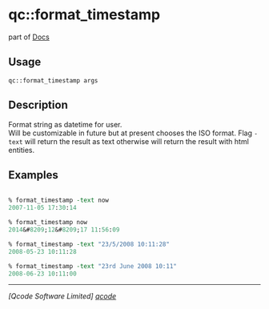 qc::format_timestamp
====================

part of [Docs](../index.md)

Usage
-----
`qc::format_timestamp args`

Description
-----------
Format string as datetime for user.<br/>Will be customizable in future but at present chooses the ISO format.
Flag `-text` will return the result as text otherwise will return the result with html entities.

Examples
--------
```tcl

% format_timestamp -text now
2007-11-05 17:30:14

% format_timestamp now
2014&#8209;12&#8209;17 11:56:09

% format_timestamp -text "23/5/2008 10:11:28"
2008-05-23 10:11:28

% format_timestamp -text "23rd June 2008 10:11"
2008-06-23 10:11:00

```

----------------------------------
*[Qcode Software Limited] [qcode]*

[qcode]: http://www.qcode.co.uk "Qcode Software"